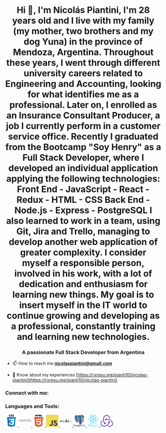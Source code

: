 <h1 align="center">Hi 👋, I'm Nicolás Piantini, I'm 28 years old and I live with my family (my mother, two brothers and my dog Yuna) in the province of Mendoza, Argentina. Throughout these years, I went through different university careers related to Engineering and Accounting, looking for what identifies me as a professional. Later on, I enrolled as an Insurance Consultant Producer, a job I currently perform in a customer service office. Recently I graduated from the Bootcamp "Soy Henry" as a Full Stack Developer, where I developed an individual application applying the following technologies: Front End - JavaScript - React - Redux - HTML - CSS Back End - Node.js - Express - PostgreSQL I also learned to work in a team, using Git, Jira and Trello, managing to develop another web application of greater complexity. I consider myself a responsible person, involved in his work, with a lot of dedication and enthusiasm for learning new things. My goal is to insert myself in the IT world to continue growing and developing as a professional, constantly training and learning new technologies.</h1>
<h3 align="center">A passionate Full Stack Developer from Argentina</h3>

- 📫 How to reach me **nicolaspiantini@gmail.com**

- 📄 Know about my experiences [https://rxresu.me/pianti10/nicolas-piantini](https://rxresu.me/pianti10/nicolas-piantini)

<h3 align="left">Connect with me:</h3>
<p align="left">
</p>

<h3 align="left">Languages and Tools:</h3>
<p align="left"> <a href="https://www.w3schools.com/css/" target="_blank" rel="noreferrer"> <img src="https://raw.githubusercontent.com/devicons/devicon/master/icons/css3/css3-original-wordmark.svg" alt="css3" width="40" height="40"/> </a> <a href="https://expressjs.com" target="_blank" rel="noreferrer"> <img src="https://raw.githubusercontent.com/devicons/devicon/master/icons/express/express-original-wordmark.svg" alt="express" width="40" height="40"/> </a> <a href="https://www.w3.org/html/" target="_blank" rel="noreferrer"> <img src="https://raw.githubusercontent.com/devicons/devicon/master/icons/html5/html5-original-wordmark.svg" alt="html5" width="40" height="40"/> </a> <a href="https://developer.mozilla.org/en-US/docs/Web/JavaScript" target="_blank" rel="noreferrer"> <img src="https://raw.githubusercontent.com/devicons/devicon/master/icons/javascript/javascript-original.svg" alt="javascript" width="40" height="40"/> </a> <a href="https://nodejs.org" target="_blank" rel="noreferrer"> <img src="https://raw.githubusercontent.com/devicons/devicon/master/icons/nodejs/nodejs-original-wordmark.svg" alt="nodejs" width="40" height="40"/> </a> <a href="https://www.postgresql.org" target="_blank" rel="noreferrer"> <img src="https://raw.githubusercontent.com/devicons/devicon/master/icons/postgresql/postgresql-original-wordmark.svg" alt="postgresql" width="40" height="40"/> </a> <a href="https://reactjs.org/" target="_blank" rel="noreferrer"> <img src="https://raw.githubusercontent.com/devicons/devicon/master/icons/react/react-original-wordmark.svg" alt="react" width="40" height="40"/> </a> <a href="https://redux.js.org" target="_blank" rel="noreferrer"> <img src="https://raw.githubusercontent.com/devicons/devicon/master/icons/redux/redux-original.svg" alt="redux" width="40" height="40"/> </a> </p>

